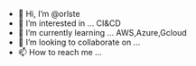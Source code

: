 - 👋 Hi, I’m @orlste
- 👀 I’m interested in ... CI&CD
- 🌱 I’m currently learning ... AWS,Azure,Gcloud
- 💞️ I’m looking to collaborate on ... 
- 📫 How to reach me ... 

<!---
orlste/orlste is a ✨ special ✨ repository because its `README.md` (this file) appears on your GitHub profile.
You can click the Preview link to take a look at your changes.
--->
